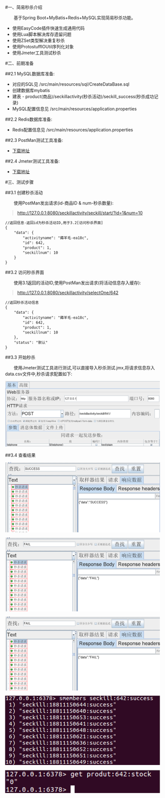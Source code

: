 #一、简易秒杀介绍

&emsp;&emsp;基于Spring Boot+MyBatis+Redis+MySQL实现简易秒杀功能。

- 使用EasyCode插件快速生成通用代码
- 使用Lua脚本解决库存遗留问题
- 使用ZSet类型解决重复秒杀
- 使用ProtostuffIOUtil序列化对象
- 使用Jmeter工具测试秒杀

#二、前期准备

##2.1 MySQL数据库准备:

- 对应的SQL见 /src/main/resources/sql/CreateDataBase.sql
- 创建数据库mybatis
- 建表 - product(商品)/seckillactivity(秒杀活动)/seckill_success(秒杀成功记录)
- MySQL配置信息见 /src/main/resources/application.properties

##2.2 Redis数据库准备:

- Redis配置信息见 /src/main/resources/application.properties

##2.3 PostMan测试工具准备:

- [下载地址](https://www.postman.com/)


##2.4 Jmeter测试工具准备:

- [下载地址](http://jmeter.apache.org/download_jmeter.cgi)

#三、测试步骤

##3.1 创建秒杀活动 

&emsp;&emsp;使用PostMan发出请求(id-商品ID & num-秒杀数量):

> http://127.0.0.1:8080/seckillactivity/seckill/start/?id=1&num=10

```
//返回信息-返回id为秒杀活动ID,用于3.2[访问秒杀界面]
{
    "data": {
        "activityname": "薅羊毛-ea18c",
        "id": 642,
        "product": 1,
        "seckillnum": 10
    }
}
```
##3.2 访问秒杀界面 

&emsp;&emsp;使用3.1返回的活动ID,使用PostMan发出请求(将活动信息存入缓存):

> http://127.0.0.1:8080/seckillactivity/selectOne/642

```
//返回秒杀活动信息
{
    "data": {
        "activityname": "薅羊毛-ea18c",
        "id": 642,
        "product": 1,
        "seckillnum": 10
    },
    "status": "默认"
}
```

##3.3 开始秒杀

&emsp;&emsp;使用Jmeter测试工具进行测试,可以直接导入秒杀测试.jmx,将请求信息存入data.csv文件中,秒杀请求配置如下:

![图3-1 秒杀请求配置.png](./秒杀请求配置-Jmeter.png)

##3.4 查看结果

![图3-2 秒杀成功.png](./秒杀成功.png)

![图3-3 秒杀失败.png](./秒杀失败.png)

![图3-4 重复秒杀.png](./秒杀失败.png)

![图3-5 查看秒杀成功名单.png](./查看秒杀成功名单.png)

![图3-6 秒杀商品剩余库存.png](./秒杀商品剩余库存.png)


